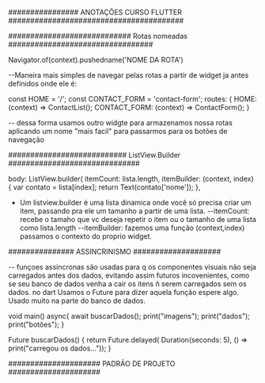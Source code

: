 ################ ANOTAÇÕES CURSO FLUTTER ########################################



############################ Rotas nomeadas #################################

Navigator.of(context).pushedname('NOME DA ROTA')

--Maneira mais simples de navegar pelas rotas a partir de widget ja antes definidos onde ele é: 

const HOME = '/';
const CONTACT_FORM = 'contact-form';
routes: {
    HOME: (context) => ContactList();
    CONTACT_FORM: (context) => ContactForm();
}

-- dessa forma usamos outro widgte para armazenamos nossa rotas aplicando um nome "mais facil" para passarmos para os botões de navegação


########################### ListView.Builder ##############################

 body: ListView.builder(
        itemCount: lista.length,
        itemBuilder: (context, index) {
          var contato = lista[index];
          return Text(contato['nome']);
        },

- Um listview.builder é uma lista dinamica onde você só precisa criar um item, passando pra ele um tamanho a partir de uma lista.
--itemCount: recebe o tamaho que vc deseja repetir o item ou o tamanho de uma lista como lista.length
--itemBuilder: fazemos uma função (context,index) passamos o contexto do proprio widget.



############### ASSINCRINISMO ####################

-- funçoes assincronas são usadas para q os componentes visuais não seja carregados antes dos dados, evitando assim futuros incovenientes, como se seu banco de dados venha a cair os itens ñ serem carregados sem os dados.
    no dart Usamos o Future para dizer aquela função espere algo. Usado muito na parte do banco de dados.

void main() async{
  await buscarDados();
  print("imagens");
  print("dados");
  print("botões");
}

Future buscarDados() {
  return Future.delayed(
      Duration(seconds: 5), () => print("carregou os dados..."));
}

##################### PADRÃO DE PROJETO #####################